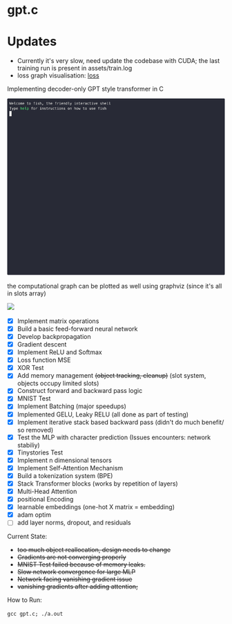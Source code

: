# gpt.c


# Updates

- Currently it's very slow, need update the codebase with CUDA; the last training run is present in assets/train.log
- loss graph visualisation: [loss](https://x.com/attentionmech/status/1884564917304357127)


Implementing decoder-only GPT style transformer in C

![demo](assets/demo.gif)

the computational graph can be plotted as well using graphviz (since it's all in slots array)

<img src="assets/graphviz.svg" />

- [X] Implement matrix operations
- [X] Build a basic feed-forward neural network  
- [X] Develop backpropagation 
- [X] Gradient descent
- [X] Implement ReLU and Softmax
- [X] Loss function MSE
- [X] XOR Test
- [X] Add memory management ~~(object tracking, cleanup)~~ (slot system, objects occupy limited slots)
- [X] Construct forward and backward pass logic
- [X] MNIST Test
- [X] Implement Batching (major speedups)
- [X] Implemented GELU, Leaky RELU (all done as part of testing)
- [X] Implement iterative stack based backward pass (didn't do much benefit/ so removed)
- [X] Test the MLP with character prediction (Issues encounters: network stabiliy)
- [X] Tinystories Test
- [X] Implement n dimensional tensors
- [X] Implement Self-Attention Mechanism
- [X] Build a tokenization system (BPE)
- [X] Stack Transformer blocks (works by repetition of layers)
- [X] Multi-Head Attention
- [X] positional Encoding  
- [X] learnable embeddings (one-hot X matrix = embedding)
- [X] adam optim
- [ ] add layer norms, dropout, and residuals

Current State:

- ~~too much object reallocation, design needs to change~~
- ~~Gradients are not converging properly~~
- ~~MNIST Test failed because of memory leaks.~~
- ~~Slow network convergence for large MLP~~
- ~~Network facing vanishing gradient issue~~
- ~~vanishing gradients after adding attention;~~


How to Run:

`gcc gpt.c; ./a.out`
